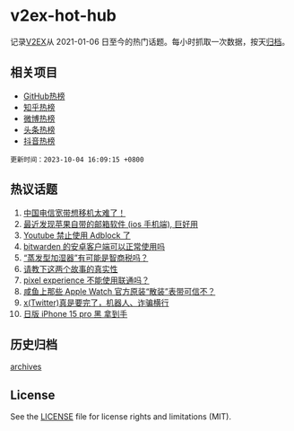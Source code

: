 # v2ex-hot-hub

 记录[V2EX](https://www.v2ex.com/)从 2021-01-06 日至今的热门话题。每小时抓取一次数据，按天[归档](archives)。
 
 ## 相关项目

- [GitHub热榜](https://github.com/lonnyzhang423/github-hot-hub)
- [知乎热榜](https://github.com/lonnyzhang423/zhihu-hot-hub)
- [微博热榜](https://github.com/lonnyzhang423/weibo-hot-hub)
- [头条热榜](https://github.com/lonnyzhang423/toutiao-hot-hub)
- [抖音热榜](https://github.com/lonnyzhang423/douyin-hot-hub)


 `更新时间：2023-10-04 16:09:15 +0800`

## 热议话题

1. [中国电信宽带想移机太难了！](https://www.v2ex.com/t/978753)
1. [最近发现苹果自带的邮箱软件 (ios 手机端), 巨好用](https://www.v2ex.com/t/978752)
1. [Youtube 禁止使用 Adblock 了](https://www.v2ex.com/t/978733)
1. [bitwarden 的安卓客户端可以正常使用吗](https://www.v2ex.com/t/978764)
1. [“蒸发型加湿器”有可能是智商税吗？](https://www.v2ex.com/t/978788)
1. [请教下这两个故事的真实性](https://www.v2ex.com/t/978743)
1. [pixel experience 不能使用联通吗？](https://www.v2ex.com/t/978748)
1. [咸鱼上那些 Apple Watch 官方原装“散装”表带可信不？](https://www.v2ex.com/t/978731)
1. [x(Twitter)真是要完了，机器人、诈骗横行](https://www.v2ex.com/t/978821)
1. [日版 iPhone 15 pro 黑 拿到手](https://www.v2ex.com/t/978819)

## 历史归档

[archives](archives)

## License

See the [LICENSE](LICENSE) file for license rights and limitations (MIT).
